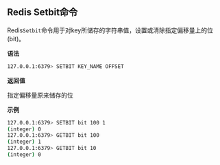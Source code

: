 ## Redis Setbit命令

Redis`Setbit`命令用于对key所储存的字符串值，设置或清除指定偏移量上的位(bit)。

**语法**

```bash
127.0.0.1:6379> SETBIT KEY_NAME OFFSET
```

**返回值**

指定偏移量原来储存的位

**示例**

```bash
127.0.0.1:6379> SETBIT bit 100 1
(integer) 0
127.0.0.1:6379> GETBIT bit 100
(integer) 1
127.0.0.1:6379> GETBIT bit 10
(integer) 0
```
